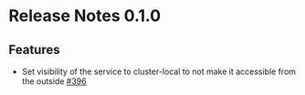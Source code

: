 # Release Notes 0.1.0

## Features
- Set visibility of the service to cluster-local to not make it accessible from the outside [#396](https://github.com/keptn/keptn/issues/396)
